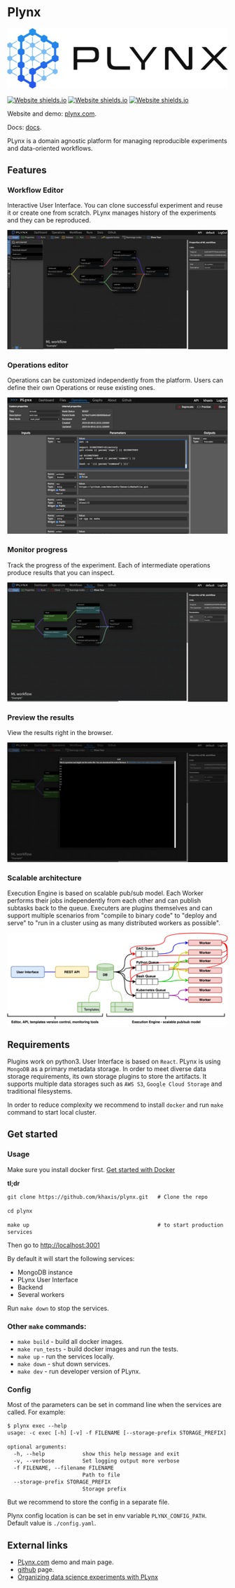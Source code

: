 # Plynx

![Plynx](docs/img/logo-black-font.png?style=centerme)

[![Website shields.io](https://img.shields.io/circleci/project/github/khaxis/plynx.svg)](https://circleci.com/gh/khaxis/plynx)
[![Website shields.io](https://img.shields.io/github/license/khaxis/plynx.svg)](https://github.com/khaxis/plynx)
[![Website shields.io](https://img.shields.io/pypi/pyversions/plynx.svg)](https://github.com/khaxis/plynx)


Website and demo: [plynx.com](https://plynx.com).

Docs: [docs](https://plynx.readthedocs.io/en/latest/overview.html).

PLynx is a domain agnostic platform for managing reproducible experiments and data-oriented workflows.

## Features

### Workflow Editor

Interactive User Interface. You can clone successful experiment and reuse it or create one from scratch. PLynx manages history of the experiments and they can be reproduced.

![interactive graph editor](docs/img/interactive_graph_editor.png?raw=true "Interactive graph editor")

### Operations editor

Operations can be customized independently from the platform. Users can define their own Operations or reuse existing ones.

![online editor](docs/img/online_code_editor.png?raw=true "Online Code editor")

### Monitor progress

Track the progress of the experiment. Each of intermediate operations produce results that you can inspect.

![monitor progress](docs/img/monitor_progress.png?raw=true "Monitor Progress")

### Preview the results

View the results right in the browser.

![results preview](docs/img/results_preview.png?raw=true "Results preview")

### Scalable architecture

Execution Engine is based on scalable pub/sub model. Each Worker performs their jobs independently from each other and can publish subtasks back to the queue. Executers are plugins themselves and can support multiple scenarios from "compile to binary code" to "deploy and serve" to "run in a cluster using as many distributed workers as possible".

![Scalable architecture](docs/img/plynx-architecture.png?raw=true "Scalable architecture")

## Requirements

Plugins work on python3. User Interface is based on `React`. PLynx is using `MongoDB` as a primary metadata storage. In order to meet diverse data storage requirements, its own storage plugins to store the artifacts. It supports multiple data storages such as `AWS S3`, `Google Cloud Storage` and traditional filesystems.

In order to reduce complexity we recommend to install `docker` and run `make` command to start local cluster.


## Get started

### Usage

Make sure you install docker first. [Get started with Docker](https://www.docker.com/get-started)

**tl;dr**
```
git clone https://github.com/khaxis/plynx.git   # Clone the repo

cd plynx

make up                                         # to start production services
```

Then go to [http://localhost:3001](http://localhost:3001)

By default it will start the following services:

 * MongoDB instance
 * PLynx User Interface
 * Backend
 * Several workers

Run `make down` to stop the services.

### Other `make` commands:

- `make build` - build all docker images.
- `make run_tests` - build docker images and run the tests.
- `make up` - run the services locally.
- `make down` - shut down services.
- `make dev` - run developer version of PLynx.


### Config

Most of the parameters can be set in command line when the services are called. For example:
```
$ plynx exec --help
usage: -c exec [-h] [-v] -f FILENAME [--storage-prefix STORAGE_PREFIX]

optional arguments:
  -h, --help            show this help message and exit
  -v, --verbose         Set logging output more verbose
  -f FILENAME, --filename FILENAME
                        Path to file
  --storage-prefix STORAGE_PREFIX
                        Storage prefix
```

But we recommend to store the config in a separate file.

Plynx config location is can be set in env variable `PLYNX_CONFIG_PATH`. Default value is `./config.yaml`.


## External links
- [PLynx.com](https://plynx.com) demo and main page.
- [github](https://github.com/khaxis/plynx) page.
- [Organizing data science experiments with PLynx](https://medium.com/@khaxis/organizing-data-driven-experiments-with-plynx-a3cc3301b981)
